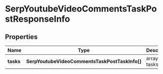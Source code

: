 # SerpYoutubeVideoCommentsTaskPostResponseInfo

## Properties

| Name | Type | Description | Notes |
|------------ | ------------- | ------------- | -------------|
**tasks** | **SerpYoutubeVideoCommentsTaskPostTaskInfo[]** | array of tasks |[optional]|
